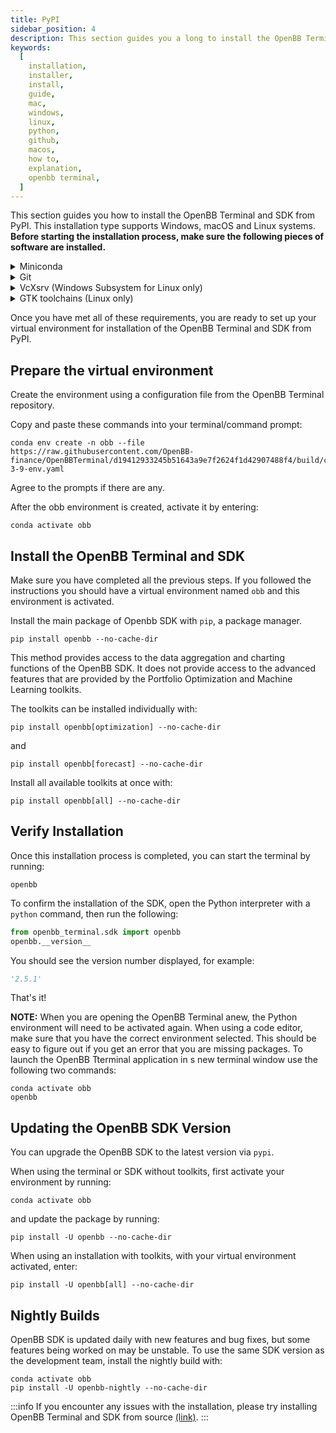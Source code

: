 ```yaml
---
title: PyPI
sidebar_position: 4
description: This section guides you a long to install the OpenBB Terminal via Python. This installation type supports both Windows and Unix systems (Linux + MacOS).
keywords:
  [
    installation,
    installer,
    install,
    guide,
    mac,
    windows,
    linux,
    python,
    github,
    macos,
    how to,
    explanation,
    openbb terminal,
  ]
---
```


<!-- markdownlint-disable MD012 MD031 MD033 -->

This section guides you how to install the OpenBB Terminal and SDK from PyPI. This installation type supports Windows, macOS and Linux systems. **Before starting the installation process, make sure the following pieces of software are installed.**

<details><summary>Miniconda</summary>
Miniconda is a Python environment and package manager. It is required for installing certain dependencies.

Go [here](https://docs.conda.io/en/latest/miniconda.html#latest-miniconda-installer-links) to find the download for your operating system or use the links below:

- Apple-Silicon Systems: [Miniconda for MacOS](https://repo.anaconda.com/miniconda/Miniconda3-latest-MacOSX-arm64.pkg)
- Intel-based Mac Systems: [Miniconda for MacOS](https://repo.anaconda.com/miniconda/Miniconda3-latest-MacOSX-x86_64.sh)
- Linux and WSL Systems: [Miniconda for Linux](https://repo.anaconda.com/miniconda/Miniconda3-latest-Linux-x86_64.sh)
- Raspberry PI Systems: [Miniconda for Raspberry PI](https://repo.anaconda.com/miniconda/Miniconda3-latest-Linux-aarch64.sh)
- Windows Systems: [Miniconda for Windows](https://repo.anaconda.com/miniconda/Miniconda3-latest-Windows-x86_64.exe)

To verify if Miniconda is installed on your system, open the command line and run the following command:

```shell
conda --version
```

If Miniconda is installed, you should see the version number displayed, for example:

```shell
conda 23.1.0
```

**NOTE for Apple Silicon Users:** Install Rosetta from the command line: `softwareupdate --install-rosetta`

**NOTE for Windows users:** Install/update Microsoft C++ Build Tools from [here](https://visualstudio.microsoft.com/visual-cpp-build-tools/).

</details>

<details><summary>Git</summary>

To check if you have Git installed, open the command line and run the following command:

```shell
git --version
```

You should see something like this:

```shell
git version 2.31.1
```

If you do not have git installed, install it from `conda` by running:

```shell
conda install -c anaconda git
```

Or follow the instructions [here](https://git-scm.com/book/en/v2/Getting-Started-Installing-Git) to install it.

</details>

<details><summary>VcXsrv (Windows Subsystem for Linux only)</summary>

Since a WSL installation is headless by default (i.e., there is only access to a terminal running a Linux distribution) there are additional steps required to display visualizations. A more detailed tutorial is found, [here](https://medium.com/@shaoyenyu/make-matplotlib-works-correctly-with-x-server-in-wsl2-9d9928b4e36a).

- Dynamically export the DISPLAY environment variable in WSL2:

```shell
# add to the end of ~/.bashrc file
export DISPLAY=$(cat /etc/resolv.conf | grep nameserver | awk '{print $2}'):0
# source the file
source ~/.bashrc
```

- Download and install [VcXsrv](https://sourceforge.net/projects/vcxsrv/)
- When running the program is important to check "Disable access control"

After this, `VcXsrv` should be running successfully, and the machine is ready to proceed with the terminal installation.

Alternatives to `VcXsrv` include:

- [GWSL](https://opticos.github.io/gwsl/)
- [Xming](https://xming.en.softonic.com/)
- [Wayland](https://wayland.freedesktop.org/docs/html/)

</details>

<details><summary>GTK toolchains (Linux only)</summary>

GTK is a window extension that is used to display interactive charts and tables. The library responsible for interactive charts and tables (`pywry`) requires that you install certain dependencies based on the Linux distribution that you are using.

<details>
<summary>Debian-based / Ubuntu / Mint</summary>

```shell
sudo apt install libwebkit2gtk-4.0-dev
```

</details>

<details>
<summary>Arch Linux / Manjaro</summary>

```shell
sudo pacman -S webkit2gtk-4.0
```

</details>

<details>
<summary>Fedora</summary>

```shell
sudo dnf install gtk3-devel webkit2gtk4.0-devel
```

</details>

</details>

Once you have met all of these requirements, you are ready to set up your virtual environment for installation of the OpenBB Terminal and SDK from PyPI.

## Prepare the virtual environment

Create the environment using a configuration file from the OpenBB Terminal repository.

Copy and paste these commands into your terminal/command prompt:

```shell
conda env create -n obb --file https://raw.githubusercontent.com/OpenBB-finance/OpenBBTerminal/d19412933245b51643a9e7f2624f1d42907488f4/build/conda/conda-3-9-env.yaml
```

Agree to the prompts if there are any.

After the obb environment is created, activate it by entering:

```shell
conda activate obb
```

## Install the OpenBB Terminal and SDK

Make sure you have completed all the previous steps. If you followed the instructions you should have a virtual environment named `obb` and this environment is activated.

Install the main package of Openbb SDK with `pip`, a package manager.

```shell
pip install openbb --no-cache-dir
```

This method provides access to the data aggregation and charting functions of the OpenBB SDK. It does not provide access to the advanced features that are provided by the Portfolio Optimization and Machine Learning toolkits.

The toolkits can be installed individually with:

```shell
pip install openbb[optimization] --no-cache-dir
```

and

```shell
pip install openbb[forecast] --no-cache-dir
```

Install all available toolkits at once with:

```shell
pip install openbb[all] --no-cache-dir
```

## Verify Installation

Once this installation process is completed, you can start the terminal by running:

```shell
openbb
```

To confirm the installation of the SDK, open the Python interpreter with a `python` command, then run the following:

```python
from openbb_terminal.sdk import openbb
openbb.__version__
```

You should see the version number displayed, for example:

```python
'2.5.1'
```

That's it!

**NOTE:** When you are opening the OpenBB Terminal anew, the Python environment will need to be activated again. When using a code editor, make sure that you have the correct environment selected. This should be easy to figure out if you get an error that you are missing packages. To launch the OpenBB Tterminal application in s new terminal window use the following two commands:

```shell
conda activate obb
openbb
```

## Updating the OpenBB SDK Version

You can upgrade the OpenBB SDK to the latest version via `pypi`.

When using the terminal or SDK without toolkits, first activate your environment by running:

```shell
conda activate obb
```
and update the package by running:

```shell
pip install -U openbb --no-cache-dir
```

When using an installation with toolkits, with your virtual environment activated, enter:

```shell
pip install -U openbb[all] --no-cache-dir
```

## Nightly Builds

OpenBB SDK is updated daily with new features and bug fixes, but some features being worked on may be unstable. To use the same SDK version as the development team, install the nightly build with:

```shell
conda activate obb
pip install -U openbb-nightly --no-cache-dir
```

:::info
If you encounter any issues with the installation, please try installing OpenBB Terminal and SDK from source [(link)](/terminal/installation/source).
:::

